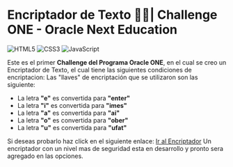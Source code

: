 # Encriptador de Texto 🤖🔐| Challenge ONE - Oracle Next Education 
![HTML5](https://img.shields.io/badge/html5-%23E34F26.svg?style=for-the-badge&logo=html5&logoColor=white) ![CSS3](https://img.shields.io/badge/css3-%231572B6.svg?style=for-the-badge&logo=css3&logoColor=white) ![JavaScript](https://img.shields.io/badge/javascript-%23323330.svg?style=for-the-badge&logo=javascript&logoColor=%23F7DF1E)

Este es el primer **Challenge del Programa Oracle ONE**, en el cual se creo un Encriptador de Texto, el cual tiene las siguientes condiciones de encriptacion:
Las "llaves" de encriptación que se utilizaron son las siguiente:

-   La letra  **"e"**  es convertida para  **"enter"**
-   La letra  **"i"**  es convertida para  **"imes"**
-   La letra  **"a"**  es convertida para  **"ai"**
-   La letra  **"o"**  es convertida para  **"ober"**
-   La letra  **"u"**  es convertida para  **"ufat"**

Si deseas probarlo haz click en el siguiente enlace: [Ir al Encriptador](https://leoantonios.github.io/Challenge-Oracle-ONE/)
Un encriptador con un nivel mas de seguridad esta en desarrollo y pronto sera agregado en las opciones.